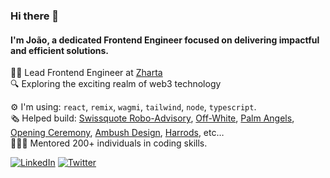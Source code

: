 ### Hi there 👋

#### I'm João, a dedicated Frontend Engineer focused on delivering impactful and efficient solutions.

👨‍💻 Lead Frontend Engineer at [Zharta](https://github.com/Zharta)  
🔍 Exploring the exciting realm of web3 technology

⚙️ I'm using: `react`, `remix`, `wagmi`, `tailwind`, `node`, `typescript`.  
🗞️ Helped build: [Swissquote Robo-Advisory](https://www.swissquote.com/robo-advisory), [Off-White](https://www.off---white.com/), [Palm Angels](https://www.palmangels.com/), [Opening Ceremony](https://www.openingceremony.com/), [Ambush Design](https://www.ambushdesign.com/), [Harrods](https://www.harrods.com/), etc…  
👨🏽‍🏫 Mentored 200+ individuals in coding skills.  

[![LinkedIn](https://img.shields.io/badge/LinkedIn-jfstn-blue?style=flat-square&logo=linkedin)](https://www.linkedin.com/in/jfstn/)
[![Twitter](https://img.shields.io/badge/Twitter-joaofaustino_-blue?style=flat-square&logo=twitter)](https://twitter.com/joaofaustino_)

